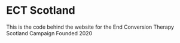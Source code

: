 # ECT Scotland

This is the code behind the website for the End Conversion Therapy Scotland Campaign
Founded 2020
